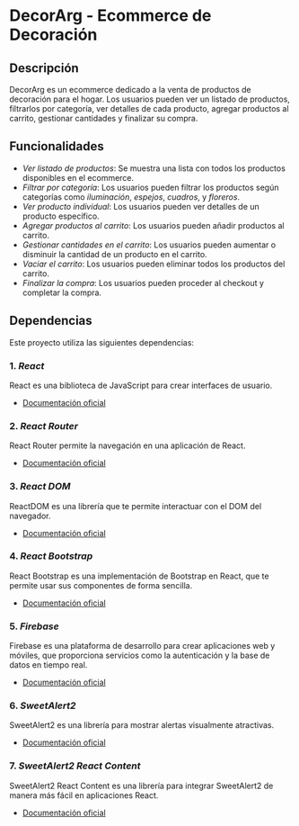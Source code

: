 # DecorArg - Ecommerce de Decoración

## Descripción
DecorArg es un ecommerce dedicado a la venta de productos de decoración para el hogar. Los usuarios pueden ver un listado de productos, filtrarlos por categoría, ver detalles de cada producto, agregar productos al carrito, gestionar cantidades y finalizar su compra.

## Funcionalidades
- *Ver listado de productos*: Se muestra una lista con todos los productos disponibles en el ecommerce.
- *Filtrar por categoría*: Los usuarios pueden filtrar los productos según categorías como *iluminación*, *espejos*, *cuadros*, y *floreros*.
- *Ver producto individual*: Los usuarios pueden ver detalles de un producto específico.
- *Agregar productos al carrito*: Los usuarios pueden añadir productos al carrito.
- *Gestionar cantidades en el carrito*: Los usuarios pueden aumentar o disminuir la cantidad de un producto en el carrito.
- *Vaciar el carrito*: Los usuarios pueden eliminar todos los productos del carrito.
- *Finalizar la compra*: Los usuarios pueden proceder al checkout y completar la compra.

## Dependencias

Este proyecto utiliza las siguientes dependencias:

### 1. *React*  
React es una biblioteca de JavaScript para crear interfaces de usuario.  
- [Documentación oficial](https://reactjs.org/)

### 2. *React Router*  
React Router permite la navegación en una aplicación de React.  
- [Documentación oficial](https://reactrouter.com/)

### 3. *React DOM*  
ReactDOM es una librería que te permite interactuar con el DOM del navegador.  
- [Documentación oficial](https://reactjs.org/docs/react-dom.html)

### 4. *React Bootstrap*  
React Bootstrap es una implementación de Bootstrap en React, que te permite usar sus componentes de forma sencilla.  
- [Documentación oficial](https://react-bootstrap.github.io/)

### 5. *Firebase*  
Firebase es una plataforma de desarrollo para crear aplicaciones web y móviles, que proporciona servicios como la autenticación y la base de datos en tiempo real.  
- [Documentación oficial](https://firebase.google.com/docs)

### 6. *SweetAlert2*  
SweetAlert2 es una librería para mostrar alertas visualmente atractivas.  
- [Documentación oficial](https://sweetalert2.github.io/)

### 7. *SweetAlert2 React Content*  
SweetAlert2 React Content es una librería para integrar SweetAlert2 de manera más fácil en aplicaciones React.  
- [Documentación oficial](https://github.com/sweetalert2/sweetalert2-react-content)